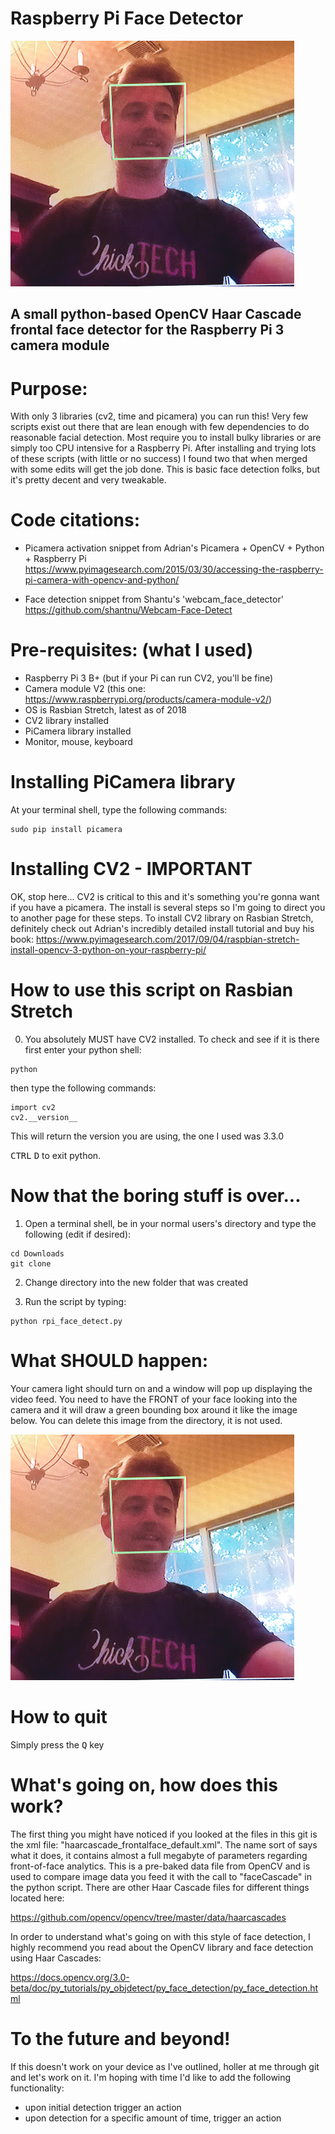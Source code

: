 # Raspberry Pi Face Detector

![alt text](../face_dave.jpg "Face detection")


## A small python-based OpenCV Haar Cascade frontal face detector for the Raspberry Pi 3 camera module

# Purpose:  
With only 3 libraries (cv2, time and picamera) you can run this!  Very few scripts exist out there that are lean enough with few dependencies to do reasonable facial detection.  Most require you to install bulky libraries or are simply too CPU intensive for a Raspberry Pi.  After installing and trying lots of these scripts (with little or no success) I found two that when merged with some edits will get the job done.  This is basic face detection folks, but it's pretty decent and very tweakable. 

# Code citations:  
- Picamera activation snippet from Adrian's Picamera + OpenCV + Python + Raspberry Pi 
https://www.pyimagesearch.com/2015/03/30/accessing-the-raspberry-pi-camera-with-opencv-and-python/

- Face detection snippet from Shantu's 'webcam_face_detector'
https://github.com/shantnu/Webcam-Face-Detect


# Pre-requisites:  (what I used)
- Raspberry Pi 3 B+   (but if your Pi can run CV2, you'll be fine)
- Camera module V2 (this one:  https://www.raspberrypi.org/products/camera-module-v2/)  
- OS is Rasbian Stretch, latest as of 2018
- CV2 library installed
- PiCamera library installed
- Monitor, mouse, keyboard

# Installing PiCamera library
At your terminal shell, type the following commands:
```
sudo pip install picamera
```

# Installing CV2 - IMPORTANT
OK, stop here...  CV2 is critical to this and it's something you're gonna want if you have a picamera.  The install is several steps so I'm going to direct you to another page for these steps.  To install CV2 library on Rasbian Stretch, definitely check out Adrian's incredibly detailed install tutorial and buy his book:
https://www.pyimagesearch.com/2017/09/04/raspbian-stretch-install-opencv-3-python-on-your-raspberry-pi/


# How to use this script on Rasbian Stretch
0)  You absolutely MUST have CV2 installed.  To check and see if it is there first enter your python shell:
```
python
```
then type the following commands:
```
import cv2
cv2.__version__
```
This will return the version you are using, the one I used was 3.3.0

<kbd>CTRL</kbd>  <kbd>D</kbd> to exit python.

# Now that the boring stuff is over...

1)  Open a terminal shell, be in your normal users's directory and type the following (edit if desired):
```
cd Downloads
git clone 
```
2)  Change directory into the new folder that was created

3)  Run the script by typing:
```
python rpi_face_detect.py
```

# What SHOULD happen:
Your camera light should turn on and a window will pop up displaying the video feed.  You need to have the FRONT of your face looking into the camera and it will draw a green bounding box around it like the image below.  You can delete this image from the directory, it is not used.

![alt text](face_dave.jpg "Face detection")


# How to quit
Simply press the <kbd>Q</kbd> key

# What's going on, how does this work?
The first thing you might have noticed if you looked at the files in this git is the xml file:  "haarcascade_frontalface_default.xml".  The name sort of says what it does, it contains almost a full megabyte of parameters regarding front-of-face analytics.  This is a pre-baked data file from OpenCV and is used to compare image data you feed it with the call to "faceCascade" in the python script.  There are other Haar Cascade files for different things located here:

https://github.com/opencv/opencv/tree/master/data/haarcascades

In order to understand what's going on with this style of face detection, I highly recommend you read about the OpenCV library and face detection using Haar Cascades:

https://docs.opencv.org/3.0-beta/doc/py_tutorials/py_objdetect/py_face_detection/py_face_detection.html

# To the future and beyond!
If this doesn't work on your device as I've outlined, holler at me through git and let's work on it.  I'm hoping with time I'd like to add the following functionality:
- upon initial detection trigger an action
- upon detection for a specific amount of time, trigger an action



